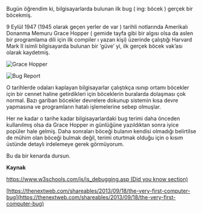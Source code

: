 ﻿Bugün öğrendim ki, bilgisayarlarda bulunan ilk bug ( ing: böcek ) gerçek bir böcekmiş.


9 Eylül 1947 (1945 olarak geçen yerler de var ) tarihli notlarında Amerikalı Donanma Memuru Grace Hopper ( gemide tayfa gibi bir algısı olsa da aslen bir programlama dili için ilk compiler ı yazan kişi) üzerinde çalıştığı Harvard Mark II isimli bilgisayarda bulunan bir ‘güve’ yi, ilk gerçek böcek vak’ası olarak kaydetmiş.

<p class="text-center"><img class="img-fluid" title="Grace Hopper" src="http://blog.asozyurt.com/img/gracehopper.jpg" /></p>
<p class="text-center"><img class="img-fluid" title="Bug Report" src="http://blog.asozyurt.com/img/firstBug.jpg" /></p>

O tarihlerde odaları kaplayan bilgisayarlar çalıştıkça ısınıp ortamı böcekler için bir cennet haline getirdikleri için böceklerin buralarda dolaşması çok normal. Bazı gariban böcekler devrelere dokunup sistemin kısa devre yapmasına ve programların hatalı işlemelerine sebep olmuşlar.

Her ne kadar o tarihe kadar bilgisayarlardaki bug terimi daha önceden kullanılmış olsa da Grace Hopper ın günlüğüne yazıldıktan sonra iyice popüler hale gelmiş. Daha sonraları böceği bulanın kendisi olmadığı belirtilse de mühim olan böceği bulmak değil, terimi oturtmak olduğu için o kısım üstünde detaylı irdelemeye gerek görmüyorum.

Bu da bir kenarda dursun.

__Kaynak__

[https://www.w3schools.com/js/js_debugging.asp (Did you know section)](https://www.w3schools.com/js/js_debugging.asp)

[https://thenextweb.com/shareables/2013/09/18/the-very-first-computer-bug](https://thenextweb.com/shareables/2013/09/18/the-very-first-computer-bug)